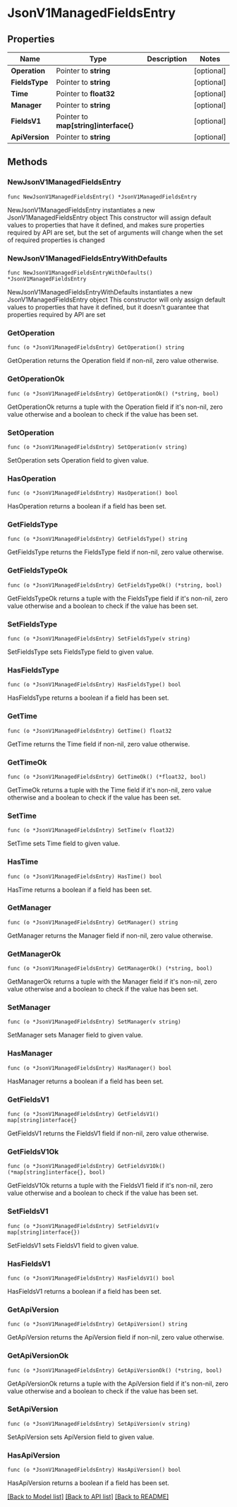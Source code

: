 # JsonV1ManagedFieldsEntry

## Properties

Name | Type | Description | Notes
------------ | ------------- | ------------- | -------------
**Operation** | Pointer to **string** |  | [optional] 
**FieldsType** | Pointer to **string** |  | [optional] 
**Time** | Pointer to **float32** |  | [optional] 
**Manager** | Pointer to **string** |  | [optional] 
**FieldsV1** | Pointer to **map[string]interface{}** |  | [optional] 
**ApiVersion** | Pointer to **string** |  | [optional] 

## Methods

### NewJsonV1ManagedFieldsEntry

`func NewJsonV1ManagedFieldsEntry() *JsonV1ManagedFieldsEntry`

NewJsonV1ManagedFieldsEntry instantiates a new JsonV1ManagedFieldsEntry object
This constructor will assign default values to properties that have it defined,
and makes sure properties required by API are set, but the set of arguments
will change when the set of required properties is changed

### NewJsonV1ManagedFieldsEntryWithDefaults

`func NewJsonV1ManagedFieldsEntryWithDefaults() *JsonV1ManagedFieldsEntry`

NewJsonV1ManagedFieldsEntryWithDefaults instantiates a new JsonV1ManagedFieldsEntry object
This constructor will only assign default values to properties that have it defined,
but it doesn't guarantee that properties required by API are set

### GetOperation

`func (o *JsonV1ManagedFieldsEntry) GetOperation() string`

GetOperation returns the Operation field if non-nil, zero value otherwise.

### GetOperationOk

`func (o *JsonV1ManagedFieldsEntry) GetOperationOk() (*string, bool)`

GetOperationOk returns a tuple with the Operation field if it's non-nil, zero value otherwise
and a boolean to check if the value has been set.

### SetOperation

`func (o *JsonV1ManagedFieldsEntry) SetOperation(v string)`

SetOperation sets Operation field to given value.

### HasOperation

`func (o *JsonV1ManagedFieldsEntry) HasOperation() bool`

HasOperation returns a boolean if a field has been set.

### GetFieldsType

`func (o *JsonV1ManagedFieldsEntry) GetFieldsType() string`

GetFieldsType returns the FieldsType field if non-nil, zero value otherwise.

### GetFieldsTypeOk

`func (o *JsonV1ManagedFieldsEntry) GetFieldsTypeOk() (*string, bool)`

GetFieldsTypeOk returns a tuple with the FieldsType field if it's non-nil, zero value otherwise
and a boolean to check if the value has been set.

### SetFieldsType

`func (o *JsonV1ManagedFieldsEntry) SetFieldsType(v string)`

SetFieldsType sets FieldsType field to given value.

### HasFieldsType

`func (o *JsonV1ManagedFieldsEntry) HasFieldsType() bool`

HasFieldsType returns a boolean if a field has been set.

### GetTime

`func (o *JsonV1ManagedFieldsEntry) GetTime() float32`

GetTime returns the Time field if non-nil, zero value otherwise.

### GetTimeOk

`func (o *JsonV1ManagedFieldsEntry) GetTimeOk() (*float32, bool)`

GetTimeOk returns a tuple with the Time field if it's non-nil, zero value otherwise
and a boolean to check if the value has been set.

### SetTime

`func (o *JsonV1ManagedFieldsEntry) SetTime(v float32)`

SetTime sets Time field to given value.

### HasTime

`func (o *JsonV1ManagedFieldsEntry) HasTime() bool`

HasTime returns a boolean if a field has been set.

### GetManager

`func (o *JsonV1ManagedFieldsEntry) GetManager() string`

GetManager returns the Manager field if non-nil, zero value otherwise.

### GetManagerOk

`func (o *JsonV1ManagedFieldsEntry) GetManagerOk() (*string, bool)`

GetManagerOk returns a tuple with the Manager field if it's non-nil, zero value otherwise
and a boolean to check if the value has been set.

### SetManager

`func (o *JsonV1ManagedFieldsEntry) SetManager(v string)`

SetManager sets Manager field to given value.

### HasManager

`func (o *JsonV1ManagedFieldsEntry) HasManager() bool`

HasManager returns a boolean if a field has been set.

### GetFieldsV1

`func (o *JsonV1ManagedFieldsEntry) GetFieldsV1() map[string]interface{}`

GetFieldsV1 returns the FieldsV1 field if non-nil, zero value otherwise.

### GetFieldsV1Ok

`func (o *JsonV1ManagedFieldsEntry) GetFieldsV1Ok() (*map[string]interface{}, bool)`

GetFieldsV1Ok returns a tuple with the FieldsV1 field if it's non-nil, zero value otherwise
and a boolean to check if the value has been set.

### SetFieldsV1

`func (o *JsonV1ManagedFieldsEntry) SetFieldsV1(v map[string]interface{})`

SetFieldsV1 sets FieldsV1 field to given value.

### HasFieldsV1

`func (o *JsonV1ManagedFieldsEntry) HasFieldsV1() bool`

HasFieldsV1 returns a boolean if a field has been set.

### GetApiVersion

`func (o *JsonV1ManagedFieldsEntry) GetApiVersion() string`

GetApiVersion returns the ApiVersion field if non-nil, zero value otherwise.

### GetApiVersionOk

`func (o *JsonV1ManagedFieldsEntry) GetApiVersionOk() (*string, bool)`

GetApiVersionOk returns a tuple with the ApiVersion field if it's non-nil, zero value otherwise
and a boolean to check if the value has been set.

### SetApiVersion

`func (o *JsonV1ManagedFieldsEntry) SetApiVersion(v string)`

SetApiVersion sets ApiVersion field to given value.

### HasApiVersion

`func (o *JsonV1ManagedFieldsEntry) HasApiVersion() bool`

HasApiVersion returns a boolean if a field has been set.


[[Back to Model list]](../README.md#documentation-for-models) [[Back to API list]](../README.md#documentation-for-api-endpoints) [[Back to README]](../README.md)


